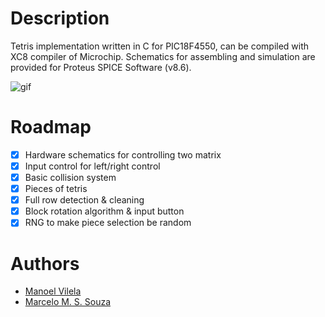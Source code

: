 # Description
Tetris implementation written in C for PIC18F4550, can be compiled
with XC8 compiler of Microchip. Schematics for assembling and
simulation are provided for Proteus SPICE Software (v8.6).

![gif](tetris.gif)

# Roadmap

- [x] Hardware schematics for controlling two matrix
- [x] Input control for left/right control
- [x] Basic collision system
- [x] Pieces of tetris
- [x] Full row detection & cleaning
- [x] Block rotation algorithm & input button
- [x] RNG to make piece selection be random

# Authors
+ [Manoel Vilela](https://github.com/ryukinix)
+ [Marcelo M. S. Souza](https://github.com/mmssouza)
